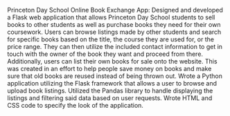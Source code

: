Princeton Day School Online Book Exchange App: Designed and developed a Flask web application that allows Princeton Day School students to sell books to other students as well as purchase books they need for their own coursework. Users can browse listings made by other students and search for specific books based on the title, the course they are used for, or the price range. They can then utilize the included contact information to get in touch with the owner of the book they want and proceed from there. Additionally, users can list their own books for sale onto the website. This was created in an effort to help people save money on books and make sure that old books are reused instead of being thrown out.
Wrote a Python application utilizing the Flask framework that allows a user to browse and upload book listings.
Utilized the Pandas library to handle displaying the listings and filtering said data based on user requests.
Wrote HTML and CSS code to specify the look of the application.
